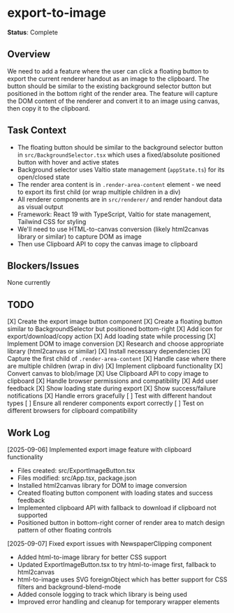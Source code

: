 # export-to-image
**Status**: Complete

## Overview
We need to add a feature where the user can click a floating button to export the current renderer handout as an image to the clipboard. The button should be similar to the existing background selector button but positioned in the bottom right of the render area. The feature will capture the DOM content of the renderer and convert it to an image using canvas, then copy it to the clipboard.

## Task Context
- The floating button should be similar to the background selector button in `src/BackgroundSelector.tsx` which uses a fixed/absolute positioned button with hover and active states
- Background selector uses Valtio state management (`appState.ts`) for its open/closed state
- The render area content is in `.render-area-content` element - we need to export its first child (or wrap multiple children in a div)
- All renderer components are in `src/renderer/` and render handout data as visual output
- Framework: React 19 with TypeScript, Valtio for state management, Tailwind CSS for styling
- We'll need to use HTML-to-canvas conversion (likely html2canvas library or similar) to capture DOM as image
- Then use Clipboard API to copy the canvas image to clipboard

## Blockers/Issues
None currently

## TODO
[X] Create the export image button component
    [X] Create a floating button similar to BackgroundSelector but positioned bottom-right
    [X] Add icon for export/download/copy action
    [X] Add loading state while processing
[X] Implement DOM to image conversion
    [X] Research and choose appropriate library (html2canvas or similar)
    [X] Install necessary dependencies
    [X] Capture the first child of `.render-area-content`
    [X] Handle case where there are multiple children (wrap in div)
[X] Implement clipboard functionality
    [X] Convert canvas to blob/image
    [X] Use Clipboard API to copy image to clipboard
    [X] Handle browser permissions and compatibility
[X] Add user feedback
    [X] Show loading state during export
    [X] Show success/failure notifications
    [X] Handle errors gracefully
[ ] Test with different handout types
    [ ] Ensure all renderer components export correctly
    [ ] Test on different browsers for clipboard compatibility

## Work Log
[2025-09-06] Implemented export image feature with clipboard functionality
- Files created: src/ExportImageButton.tsx
- Files modified: src/App.tsx, package.json
- Installed html2canvas library for DOM to image conversion
- Created floating button component with loading states and success feedback
- Implemented clipboard API with fallback to download if clipboard not supported
- Positioned button in bottom-right corner of render area to match design pattern of other floating controls

[2025-09-07] Fixed export issues with NewspaperClipping component
- Added html-to-image library for better CSS support
- Updated ExportImageButton.tsx to try html-to-image first, fallback to html2canvas
- html-to-image uses SVG foreignObject which has better support for CSS filters and background-blend-mode
- Added console logging to track which library is being used
- Improved error handling and cleanup for temporary wrapper elements